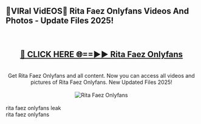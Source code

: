 <h2>🔴VIRal VidEOS🔴 Rita Faez Onlyfans Videos And Photos - Update Files 2025!</h2>
<br>
<div align="center">
<h2><a href="https://virallinks.top/odZfE0" rel="nofollow">🔴 CLICK HERE 🌐==►► Rita Faez Onlyfans</a></h2>
<br>
Get Rita Faez Onlyfans and all content. Now you can access all videos and pictures of Rita Faez Onlyfans. New Updated Files 2025!
<br>
<br>
<a href="https://virallinks.top/odZfE0" rel="nofollow" data-target="animated-image.originalLink"><img src="https://i.imgur.com/dJHk4Zq.gif)" alt="Rita Faez Onlyfans" style="max-width: 100%; display: inline-block;" data-target="animated-image.originalImage"></a>
</div>
<br>
rita faez onlyfans leak<br>
rita faez onlyfans